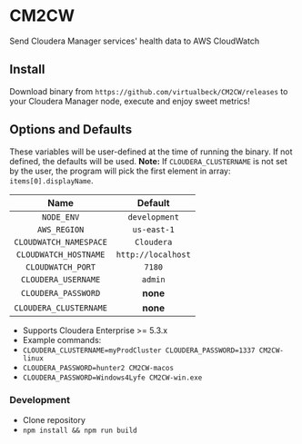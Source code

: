 # CM2CW
Send Cloudera Manager services' health data to AWS CloudWatch

## Install
Download binary from `https://github.com/virtualbeck/CM2CW/releases` to your Cloudera Manager node, execute and enjoy sweet metrics!

## Options and Defaults
These variables will be user-defined at the time of running the binary. If not defined, the defaults will be used. **Note:** If `CLOUDERA_CLUSTERNAME` is not set by the user, the program will pick the first element in array: `items[0].displayName`.

Name | Default
:---:|:---:
`NODE_ENV` | `development`
`AWS_REGION` | `us-east-1`
`CLOUDWATCH_NAMESPACE` | `Cloudera`
`CLOUDWATCH_HOSTNAME` | `http://localhost`
`CLOUDWATCH_PORT` | `7180`
`CLOUDERA_USERNAME` | `admin`
`CLOUDERA_PASSWORD` | **none**
`CLOUDERA_CLUSTERNAME` | **none**

- Supports Cloudera Enterprise >= 5.3.x
- Example commands:
- `CLOUDERA_CLUSTERNAME=myProdCluster CLOUDERA_PASSWORD=1337 CM2CW-linux`
- `CLOUDERA_PASSWORD=hunter2 CM2CW-macos`
- `CLOUDERA_PASSWORD=Windows4Lyfe CM2CW-win.exe`


### Development
- Clone repository
- `npm install && npm run build`
